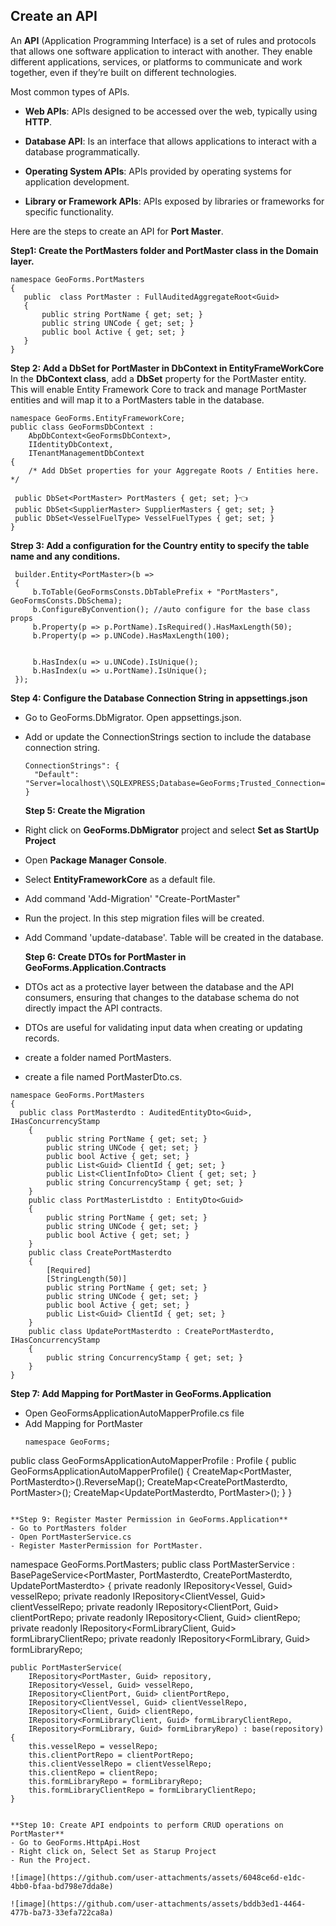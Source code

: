 ## Create an API
An **API** (Application Programming Interface) is a set of rules and protocols that allows one software application to interact with another. They enable different applications, services, or platforms to communicate and work together, even if they’re built on different technologies.

Most common types of APIs. 
- **Web APIs**: APIs designed to be accessed over the web, typically using **HTTP**.

 - **Database API**: Is an interface that allows applications to interact with a database programmatically. 
 
- **Operating System APIs**: APIs provided by operating systems for application development.
 - **Library or Framework APIs**: APIs exposed by libraries or frameworks for specific functionality.
 

Here are the steps to create an API for **Port Master**. 

 **Step1: Create the PortMasters folder and PortMaster class in the Domain layer.** 
 ```
namespace GeoForms.PortMasters
{
    public  class PortMaster : FullAuditedAggregateRoot<Guid>
    {
        public string PortName { get; set; }
        public string UNCode { get; set; }
        public bool Active { get; set; }
    }
}
```
**Step 2: Add a DbSet for PortMaster in DbContext in EntityFrameWorkCore**
In the **DbContext class**, add a **DbSet** property for the PortMaster entity. This will enable Entity Framework Core to track and manage PortMaster entities and will map it to a PortMasters table in the database.

```
namespace GeoForms.EntityFrameworkCore;
public class GeoFormsDbContext :
    AbpDbContext<GeoFormsDbContext>,
    IIdentityDbContext,
    ITenantManagementDbContext
{
    /* Add DbSet properties for your Aggregate Roots / Entities here. */

 public DbSet<PortMaster> PortMasters { get; set; }👈
 public DbSet<SupplierMaster> SupplierMasters { get; set; }
 public DbSet<VesselFuelType> VesselFuelTypes { get; set; }
}
```

**Strep 3: Add a configuration for the Country entity to specify the table name and any conditions.**

```
 builder.Entity<PortMaster>(b =>
 {
     b.ToTable(GeoFormsConsts.DbTablePrefix + "PortMasters", GeoFormsConsts.DbSchema);
     b.ConfigureByConvention(); //auto configure for the base class props
     b.Property(p => p.PortName).IsRequired().HasMaxLength(50);
     b.Property(p => p.UNCode).HasMaxLength(100);


     b.HasIndex(u => u.UNCode).IsUnique();
     b.HasIndex(u => u.PortName).IsUnique();
 });
```

**Step 4: Configure the Database Connection String in appsettings.json** 
- Go to GeoForms.DbMigrator. Open appsettings.json.
- Add or update the ConnectionStrings section to include the database connection string.
  ```
  ConnectionStrings": {
    "Default": "Server=localhost\\SQLEXPRESS;Database=GeoForms;Trusted_Connection=True;TrustServerCertificate=True"
  }
  ```

  **Step 5: Create the Migration**
- Right click on **GeoForms.DbMigrator** project and select **Set as StartUp Project**
- Open **Package Manager Console**.
- Select **EntityFrameworkCore** as a default file.
- Add command 'Add-Migration' "Create-PortMaster"
- Run the project.
  In this step migration files will be created.
- Add Command 'update-database'.
  Table will be created in the database.

  **Step 6: Create DTOs for PortMaster in GeoForms.Application.Contracts**
- DTOs act as a protective layer between the database and the API consumers, ensuring that changes to the database schema do not directly impact the API contracts.
- DTOs are useful for validating input data when creating or updating records.
- create a folder named PortMasters.
- create a file named PortMasterDto.cs.

```
namespace GeoForms.PortMasters
{
  public class PortMasterdto : AuditedEntityDto<Guid>, IHasConcurrencyStamp
    {
        public string PortName { get; set; }
        public string UNCode { get; set; }
        public bool Active { get; set; }
        public List<Guid> ClientId { get; set; }
        public List<ClientInfoDto> Client { get; set; }
        public string ConcurrencyStamp { get; set; }
    }
    public class PortMasterListdto : EntityDto<Guid>
    {
        public string PortName { get; set; }
        public string UNCode { get; set; }
        public bool Active { get; set; }
    }
    public class CreatePortMasterdto
    {
        [Required]
        [StringLength(50)]
        public string PortName { get; set; }
        public string UNCode { get; set; }
        public bool Active { get; set; }
        public List<Guid> ClientId { get; set; }
    }
    public class UpdatePortMasterdto : CreatePortMasterdto, IHasConcurrencyStamp
    {
        public string ConcurrencyStamp { get; set; } 
    }
}
```

**Step 7: Add Mapping for PortMaster in GeoForms.Application**
- Open GeoFormsApplicationAutoMapperProfile.cs file
- Add Mapping for PortMaster
  ```
  namespace GeoForms;
public class GeoFormsApplicationAutoMapperProfile : Profile
{
    public GeoFormsApplicationAutoMapperProfile()
    {
        CreateMap<PortMaster, PortMasterdto>().ReverseMap();
        CreateMap<CreatePortMasterdto, PortMaster>();
        CreateMap<UpdatePortMasterdto, PortMaster>();
     }
}
        
```

**Step 9: Register Master Permission in GeoForms.Application**
- Go to PortMasters folder
- Open PortMasterService.cs
- Register MasterPermission for PortMaster.
```
namespace GeoForms.PortMasters;
public class PortMasterService : BasePageService<PortMaster, PortMasterdto, CreatePortMasterdto, UpdatePortMasterdto>
{
    private readonly IRepository<Vessel, Guid> vesselRepo;
    private readonly IRepository<ClientVessel, Guid> clientVesselRepo;
    private readonly IRepository<ClientPort, Guid> clientPortRepo;
    private readonly IRepository<Client, Guid> clientRepo;
    private readonly IRepository<FormLibraryClient, Guid> formLibraryClientRepo;
    private readonly IRepository<FormLibrary, Guid> formLibraryRepo;

    public PortMasterService(
        IRepository<PortMaster, Guid> repository,
        IRepository<Vessel, Guid> vesselRepo,
        IRepository<ClientPort, Guid> clientPortRepo,
        IRepository<ClientVessel, Guid> clientVesselRepo,
        IRepository<Client, Guid> clientRepo,
        IRepository<FormLibraryClient, Guid> formLibraryClientRepo,
        IRepository<FormLibrary, Guid> formLibraryRepo) : base(repository)
    {
        this.vesselRepo = vesselRepo;
        this.clientPortRepo = clientPortRepo;
        this.clientVesselRepo = clientVesselRepo;
        this.clientRepo = clientRepo;
        this.formLibraryRepo = formLibraryRepo;
        this.formLibraryClientRepo = formLibraryClientRepo;
    }
```

**Step 10: Create API endpoints to perform CRUD operations on PortMaster** 
- Go to GeoForms.HttpApi.Host
- Right click on, Select Set as Starup Project
- Run the Project.

![image](https://github.com/user-attachments/assets/6048ce6d-e1dc-4bb0-bfaa-bd798e7dda8e)

![image](https://github.com/user-attachments/assets/bddb3ed1-4464-477b-ba73-33efa722ca8a)



  

